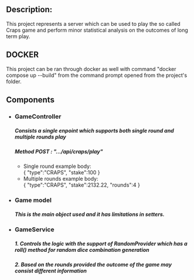 ## Description:
   This project represents a server which can be used to play the so called Craps game
   and perform minor statistical analysis on the outcomes of long term play.

## DOCKER
This project can be ran through docker as well with command "docker compose up --build" from the command prompt opened from the project's folder.

## Components
- ### GameController
  ##### Consists a single enpoint which supports both single round and multiple rounds play
  ##### Method POST : ".../api/craps/play"
   * Single round example body:
    </br> {
    "type":"CRAPS",
    "stake":100
}
   * Multiple rounds example body:
    </br>  {
    "type":"CRAPS",
    "stake":2132.22,
    "rounds":4
}
- ### Game model
  ##### This is the main object used and it has limitations in setters.
- ### GameService
  ##### 1. Controls the logic with the support of RandomProvider which has a **roll()**  method for random dice combination generation
  ##### 2. Based on the rounds provided the **outcome** of the game may consist different information
